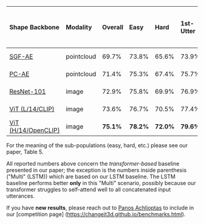 | Shape Backbone                        | Modality   | Overall   | Easy   | Hard   | 1st-Utter   | Last-Utter   | Multi-Utter Trans. vs. (LSTM) |
|:--------------------------------------|:-----------|:----------|:-------|:-------|:------------|:-------------|:--------------|
| [SGF-AE](https://arxiv.org/abs/2008.06520) | pointcloud | 69.7%     | 73.8%  | 65.6%  | 73.9%       | 66.8%        | 75.1% (79.0%)|
| [PC-AE](https://arxiv.org/abs/1707.02392)  | pointcloud | 71.4%     | 75.3%  | 67.4%  | 75.7%       | 68.8%        | 74.9% (80.8%)|
| [ResNet-101](https://pytorch.org/vision/main/models/generated/torchvision.models.resnet101.html) | image      | 72.9%     | 75.8%  | 69.9%  | 76.9%       | 69.6%        | 80.2% (84.7%)|
| [ViT (L/14/CLIP)](https://huggingface.co/openai/clip-vit-large-patch14) | image | 73.6%     | 76.7%  | 70.5%  | 77.4%       | 71.5%        | 80.1% (83.9%)|
| [ViT (H/14/OpenCLIP)](https://huggingface.co/laion/CLIP-ViT-H-14-laion2B-s32B-b79K) | image | **75.1%**     | **78.2%**  | **72.0%**  | **79.6%** | **72.1%** | **82.2% (86.1%)**|

For the meaning of the sub-populations (easy, hard, etc.) please see our paper, Table 5. 

All reported numbers above concern the _transformer-based_ baseline presented in our paper; the exception is the 
numbers inside parenthesis ("Multi" (LSTM)) which are based on our LSTM baseline. The LSTM baseline performs better **only** in this "Multi" scenario, possibly because our transformer struggles to self-attend well to all concatenated input utterances. 

If you have **new results**, please reach out to [Panos Achlioptas](https://optas.github.io/) to include in our [competition page] (https://changeit3d.github.io/benchmarks.html).
